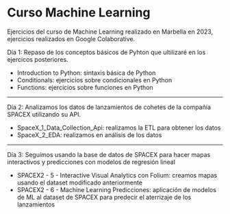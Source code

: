 # Curso Machine Learning
Ejercicios del curso de Machine Learning realizado en Marbella en 2023, ejercicios realizados en Google Colaborative.

Día 1: Repaso de los conceptos básicos de Pyhton que ultilizaré en los ejercicos posteriores.
- Introduction to Python: sintaxis básica de Python
- Conditionals: ejercicios sobre condicionales en Python
- Functions: ejercicios sobre funciones en Python

-------------------------------------------------------------------------------------------------------------------------------------------------------------------------

Día 2: Analizamos los datos de lanzamientos de cohetes de la compañía SPACEX utilizando su API.
- SpaceX_1_Data_Collection_Api: realizamos la ETL para obtener los datos
- SpaceX_2_EDA: realizamos en análisis de los datos

-------------------------------------------------------------------------------------------------------------------------------------------------------------------------

Día 3: Seguímos usando la base de datos de SPACEX para hacer mapas interactivos y predicciones con modelos de regresión lineal
- SPACEX2 - 5 - Interactive Visual Analytics con Folium: creamos mapas usando el dataset modificado anteriormente
- SPACEX2 - 6 - Machine Learning Predicciones: aplicación de modelos de ML al dataset de SPACEX para predecir el aterrizaje de los lanzamientos
